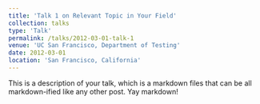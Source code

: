 ```yaml
---
title: 'Talk 1 on Relevant Topic in Your Field'
collection: talks
type: 'Talk'
permalink: /talks/2012-03-01-talk-1
venue: 'UC San Francisco, Department of Testing'
date: 2012-03-01
location: 'San Francisco, California'
---
```


This is a description of your talk, which is a markdown files that can be all
markdown-ified like any other post. Yay markdown!
